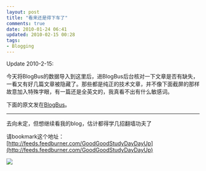 ```yaml
---
layout: post
title: "看来还是得下车了"
comments: true
date: 2010-01-24 06:41
updated: 2010-02-15 00:28
tags:
- Blogging
---
```

Update 2010-2-15:

今天将BlogBus的数据导入到这里后，进BlogBus后台核对一下文章是否有缺失，一看又有好几篇文章被隐藏了。那些都是纯正的技术文章，并不像下面截屏的那样故意加入特殊字眼，有一篇还是全英文的，我真看不出有什么敏感词。

下面的原文发在[BlogBus](http://aleung.blogbus.com)。

* * *

去向未定，但想继续看我的blog，估计都得学几招翻墙功夫了

请bookmark这个地址：[http://feeds.feedburner.com/GoodGoodStudyDayDayUp](http://feeds.feedburner.com/GoodGoodStudyDayDayUp)

![](http://farm5.static.flickr.com/4030/4356716336_bd25956bc6_o.jpg)
